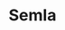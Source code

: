---
layout: recipe
title: Semla
description: If the idea of baking Swedish pastries is daunting, or if you simply enjoy the delightful sound of the Swedish language, check out Roy Fares [bakar sina bästa semlor](https://www.youtube.com/watch?v=9HCe9W_ZxXk). Swedes enjoy semla between Christmas and Easter, but particularly on Fettisdagen (Fat Tuesday) when a country of 10 million consumes 5 million of the pastry in a single day.
prep_time: 2.5 hours
cook_time: 8-10 minutes
temperature: 410°F
servings: 14
category: Fika
effort: high
duration: hours

ingredients: |
  **Dough - predough**
  - 0.845 cups milk
  - 1.69 cups flour
  - 25g yeast

  **Add to the forefront**
  - 1.27 cups flour
  - 1 egg
  - 0.5 tsp salt
  - 1 tbsp milled cardamom
  - 0.88 sticks butter, room temperature
  - 0.423 cups sugar

  **Almond pulp**
  - 200g peeled almonds
  - 1 cup sugar
  - a little water

  **Filling**
  - 400g almond pulp
  - 1 tbsp cardamom
  - 5 egg yolks
  - 0.423 cups sugar
  - 3.38 tbsp cornstarch
  - 1 vanilla bean
  - 1 cup whole milk
  - 1 tbsp unsalted butter

  **Topping**
  - whipped cream
  - powdered sugar

instructions: |
  1. **Sponge**: Heat the milk to fingertip temperature. Then mix with flour and yeast and run it in a food processor at the intersection until the forage has gone to a dough. Allow to rest for about 15 minutes.
  2. **Dough**: Mix in the remaining ingredients in the sponge and run for a minute at low speed, then a little faster for about 7 minutes until the dough has become glossy, fine, and feels elastic.
  3. Divide the dough into 14 equal pieces, about 60g per piece. Round the buns with your hands and lay on a plate with baking paper. Allow to rise under cloth at room temperature to double size, about 1.5-2 hours.
  4. Bake in the middle of the oven at 410°F and bake for 8-10 minutes or until the bun has a nice golden brown color.
  5. **Almond**: Pour almonds in boiling water until you see the shell beginning to wrinkle (only a minute or two). Drain well.
  6. Peel each almond and lay in a pile. Boil a little water again and pour over the almonds and let them soak for at least 10 minutes. Drain.
  7. Add almonds and sugar to a food processor with a lid and mix until the almond begins to feel smooth and fine. If necessary, add some water if it feels too dry.
  8. **Almond Filling**: Mix cardamom, egg yolk, sugar, and cornstarch in a bowl.
  9. Divide the vanilla bean in length, scrape out the seeds and put them and the bean in a pan together with the milk. Boil agitated and then pick up the bean. (1 bean equals 1 tbsp extract)
  10. Pour the mixture into the bowl and mix well. Pour it all back into the pan and heat on medium, constantly stirring until it becomes a thick and nice cream.
  11. Pour the cream into a bowl, add the butter and mix. Cover and allow to cool in the fridge for at least 2 hours. Then mix the vanilla cream with almond paste until smooth and creamy.
  12. **Topping**: Cut with scissors to make a triangular lid. Fill the hole with vanilla and almond cream. Add whipped cream on top. Put on the lid and sprinkle with powdered sugar.

notes: |
  - These may also be enjoyed in a bowl with warm milk.
  - One pint of heavy cream is barely enough, so you'll probably want more.
  - Make sure the kitchen is warm enough for the dough to rise!
---